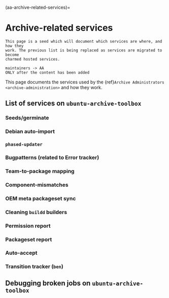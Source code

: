 (aa-archive-related-services)=
# Archive-related services 

```{note}
This page is a seed which will document which services are where, and how they
work. The previous list is being replaced as services are migrated to become
charmed hosted services.
```

```{admonition} This page will be moved to:
maintainers -> AA
ONLY after the content has been added
```

This page documents the services used by the
{ref}`Archive Administrators <archive-administration>` and how they work.

## List of services on `ubuntu-archive-toolbox`


### Seeds/germinate


### Debian auto-import


### `phased-updater`


### Bugpatterns (related to Error tracker)


### Team-to-package mapping


### Component-mismatches


### OEM meta packageset sync


### Cleaning `buildd` builders


### Permission report


### Packageset report


### Auto-accept


### Transition tracker (`ben`)


## Debugging broken jobs on `ubuntu-archive-toolbox`



